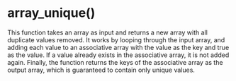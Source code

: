 # array_unique()

This function takes an array as input and returns a new array with all duplicate values removed.
It works by looping through the input array, and adding each value to an associative array with the value as the key and true as the value. If a value already exists in the associative array, it is not added again.
Finally, the function returns the keys of the associative array as the output array, which is guaranteed to contain only unique values.
